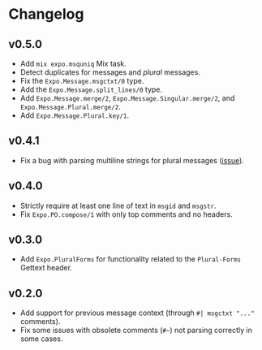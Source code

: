 # Changelog

## v0.5.0

  * Add `mix expo.msquniq` Mix task.
  * Detect duplicates for messages and *plural* messages.
  * Fix the `Expo.Message.msgctxt/0` type.
  * Add the `Expo.Message.split_lines/0` type.
  * Add `Expo.Message.merge/2`, `Expo.Message.Singular.merge/2`, and `Expo.Message.Plural.merge/2`.
  * Add `Expo.Message.Plural.key/1`.

## v0.4.1

  * Fix a bug with parsing multiline strings for plural messages
    ([issue](https://github.com/elixir-gettext/expo/issues/108)).

## v0.4.0

  * Strictly require at least one line of text in `msgid` and `msgstr`.
  * Fix `Expo.PO.compose/1` with only top comments and no headers.

## v0.3.0

  * Add `Expo.PluralForms` for functionality related to the `Plural-Forms`
    Gettext header.

## v0.2.0

  * Add support for previous message context (through `#| msgctxt "..."`
    comments).
  * Fix some issues with obsolete comments (`#~`) not parsing correctly in some
    cases.
